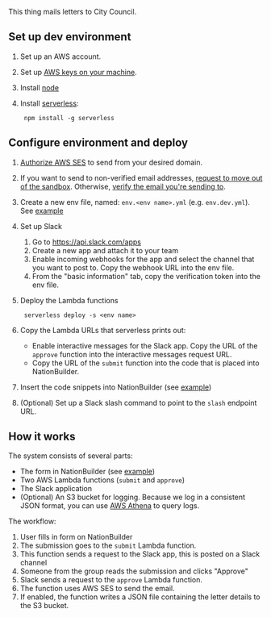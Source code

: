 This thing mails letters to City Council.

## Set up dev environment

1. Set up an AWS account.
2. Set up [AWS keys on your machine](http://docs.aws.amazon.com/cli/latest/userguide/cli-config-files.html).
3. Install [node](https://nodejs.org/)
4. Install [serverless](https://serverless.com/):

        npm install -g serverless

## Configure environment and deploy

1. [Authorize AWS SES](http://docs.aws.amazon.com/ses/latest/DeveloperGuide/verify-domains.html) to send from your desired domain.
2. If you want to send to non-verified email addresses, [request to move out of the sandbox](http://docs.aws.amazon.com/ses/latest/DeveloperGuide/request-production-access.html). Otherwise, [verify the email you're sending to](http://docs.aws.amazon.com/ses/latest/DeveloperGuide/verify-email-addresses.html).
3. Create a new env file, named: `env.<env name>.yml` (e.g. `env.dev.yml`). See [example](env.example.yml)
4. Set up Slack
    1. Go to https://api.slack.com/apps
    2. Create a new app and attach it to your team
    3. Enable incoming webhooks for the app and select the channel that you want to post to. Copy the webhook URL into the env file.
    4. From the "basic information" tab, copy the verification token into the env file.
5. Deploy the Lambda functions

        serverless deploy -s <env name>

6. Copy the Lambda URLs that serverless prints out:
    - Enable interactive messages for the Slack app. Copy the URL of the `approve` function into the interactive messages request URL.
    - Copy the URL of the `submit` function into the code that is placed into NationBuilder.
7. Insert the code snippets into NationBuilder (see [example](example.html))
8. (Optional) Set up a Slack slash command to point to the `slash` endpoint URL.

## How it works

The system consists of several parts:

- The form in NationBuilder (see [example](example.html))
- Two AWS Lambda functions (`submit` and `approve`)
- The Slack application
- (Optional) An S3 bucket for logging. Because we log in a consistent JSON format, you can use [AWS Athena](https://aws.amazon.com/athena/) to query logs.

The workflow:

1. User fills in form on NationBuilder
2. The submission goes to the `submit` Lambda function.
3. This function sends a request to the Slack app, this is posted on a Slack channel
4. Someone from the group reads the submission and clicks "Approve"
5. Slack sends a request to the `approve` Lambda function.
6. The function uses AWS SES to send the email.
7. If enabled, the function writes a JSON file containing the letter details to the S3 bucket.
